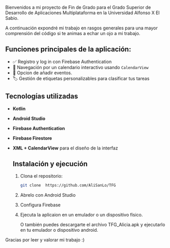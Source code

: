   Bienvenidos a mi proyecto de Fin de Grado para el Grado Superior de Desarrollo de Aplicaciones Multiplataforma en la Universidad Alfonso X El Sabio. 

  A continuación expondré mi trabajo en rasgos generales para una mayor comprensión del código si te animas a echar un ojo a mi trabajo.

  ## Funciones principales de la aplicación: 
-   ✅ Registro y log in con Firebase Authentication
-   📆 Navegación  por un calendario interactivo usando `CalendarView`
-   📝 Opcion de añadir eventos.
-   🏷️ Gestión de etiquetas personalizables para clasificar tus tareas
  
  ## Tecnologías utilizadas
- **Kotlin**
- **Android Studio**
- **Firebase Authentication**
- **Firebase Firestore** 
- **XML + CalendarView** para el diseño de la interfaz
 
  ## Instalación y ejecución
  1. Clona el repositorio:
     ```bash
     git clone  https://github.com/AliSanLo/TFG
  2. Abrelo con Android Studio
  3. Configura Firebase
  4. Ejecuta la aplicaion en un emulador o un dispositivo físico.
 
     O también puedes descargarte el archivo TFG_Alicia.apk y ejecutarlo en tu emulador o dispositivo android.


Gracias por leer y valorar mi trabajo :)
